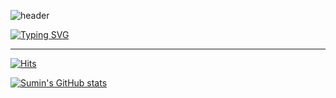 <!-- Header Waving -->
![header](https://capsule-render.vercel.app/api?type=waving&color=gradient&height=164)

<!-- Header Typing Text -->
[![Typing SVG](https://readme-typing-svg.demolab.com?font=Alkatra&weight=500&size=48&duration=4000&pause=500&color=2189FF&center=true&vCenter=true&random=true&width=1024&height=128&lines=Welcome+to+Sumin's+GitHub!+%F0%9F%91%8B)](https://git.io/typing-svg)

---

[![Hits](https://hits.seeyoufarm.com/api/count/incr/badge.svg?url=https%3A%2F%2Fgithub.com%2Fkr-st2lla&count_bg=%23F29494&title_bg=%232F2E2E&icon=github.svg&icon_color=%23FFFFFF&title=GitHub&edge_flat=false)](https://hits.seeyoufarm.com)

[![Sumin's GitHub stats](https://github-readme-stats.vercel.app/api?username=kr-st2lla&theme=radical&hide_border=true&count_private=true)](https://github.com/kr-st2lla/github-readme-stats)
